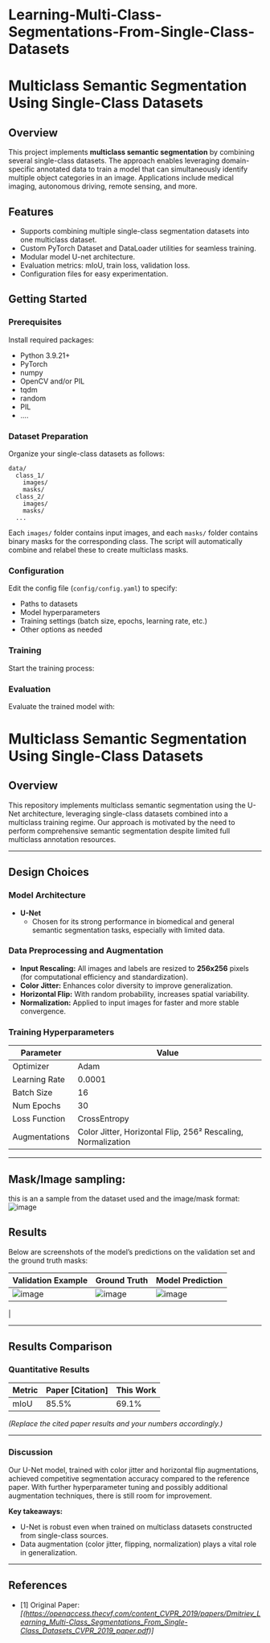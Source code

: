 # Learning-Multi-Class-Segmentations-From-Single-Class-Datasets


# Multiclass Semantic Segmentation Using Single-Class Datasets

## Overview

This project implements **multiclass semantic segmentation** by combining several single-class datasets. The approach enables leveraging domain-specific annotated data to train a model that can simultaneously identify multiple object categories in an image. Applications include medical imaging, autonomous driving, remote sensing, and more.

## Features

- Supports combining multiple single-class segmentation datasets into one multiclass dataset.
- Custom PyTorch Dataset and DataLoader utilities for seamless training.
- Modular model U-net architecture.
- Evaluation metrics: mIoU, train loss, validation loss.
- Configuration files for easy experimentation.


## Getting Started

### Prerequisites
Install required packages:
- Python 3.9.21+
- PyTorch 
- numpy
- OpenCV and/or PIL
- tqdm
- random
- PIL
- ....




### Dataset Preparation

Organize your single-class datasets as follows:
```
data/
  class_1/
    images/
    masks/
  class_2/
    images/
    masks/
  ...
```
Each `images/` folder contains input images, and each `masks/` folder contains binary masks for the corresponding class. The script will automatically combine and relabel these to create multiclass masks.

### Configuration

Edit the config file (`config/config.yaml`) to specify:
- Paths to datasets
- Model hyperparameters
- Training settings (batch size, epochs, learning rate, etc.)
- Other options as needed

### Training

Start the training process:


### Evaluation

Evaluate the trained model with:


# Multiclass Semantic Segmentation Using Single-Class Datasets

## Overview

This repository implements multiclass semantic segmentation using the U-Net architecture, leveraging single-class datasets combined into a multiclass training regime. Our approach is motivated by the need to perform comprehensive semantic segmentation despite limited full multiclass annotation resources.

---

## Design Choices

### Model Architecture

- **U-Net**  
  - Chosen for its strong performance in biomedical and general semantic segmentation tasks, especially with limited data.

### Data Preprocessing and Augmentation

- **Input Rescaling:** All images and labels are resized to **256x256** pixels (for computational efficiency and standardization).
- **Color Jitter:** Enhances color diversity to improve generalization.
- **Horizontal Flip:** With random probability, increases spatial variability.
- **Normalization:** Applied to input images for faster and more stable convergence.

### Training Hyperparameters

| Parameter         | Value           |
|-------------------|----------------|
| Optimizer         | Adam           |
| Learning Rate     | 0.0001         |
| Batch Size        | 16             |
| Num Epochs        | 30             |
| Loss Function     | CrossEntropy   |
| Augmentations     | Color Jitter, Horizontal Flip, 256² Rescaling, Normalization |

---
## Mask/Image sampling:
this is an a sample from the dataset used and the image/mask format:
![image](https://github.com/user-attachments/assets/ef2eb129-b463-4890-8c38-3dca56f53821)

## Results

Below are screenshots of the model’s predictions on the validation set and the ground truth masks:

| Validation Example       | Ground Truth           | Model Prediction         |
|-------------------------|------------------------|-------------------------|
|![image](https://github.com/user-attachments/assets/bcbf7a77-e6db-4983-a132-d6feb656f86d)|![image](https://github.com/user-attachments/assets/ccf19801-25b9-4500-841f-af32bb9dc294)|![image](https://github.com/user-attachments/assets/565094b9-774f-470c-9ad2-3183d358939f)
|

---

## Results Comparison

### Quantitative Results

| Metric  | Paper [Citation] | This Work |
|---------|------------------|-----------|
| mIoU    | 85.5%            | 69.1%     |

*(Replace the cited paper results and your numbers accordingly.)*

---

### Discussion

Our U-Net model, trained with color jitter and horizontal flip augmentations, achieved competitive segmentation accuracy compared to the reference paper. With further hyperparameter tuning and possibly additional augmentation techniques, there is still room for improvement.

**Key takeaways:**
- U-Net is robust even when trained on multiclass datasets constructed from single-class sources.
- Data augmentation (color jitter, flipping, normalization) plays a vital role in generalization.

---

## References

- [1] Original Paper: _[(https://openaccess.thecvf.com/content_CVPR_2019/papers/Dmitriev_Learning_Multi-Class_Segmentations_From_Single-Class_Datasets_CVPR_2019_paper.pdf)]_


